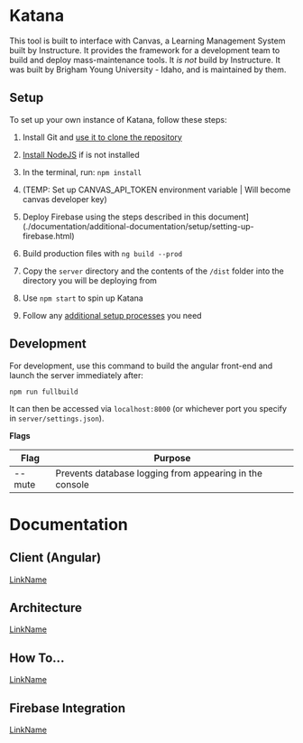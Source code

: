 # Katana

This tool is built to interface with Canvas, a Learning Management System built by Instructure. It provides the framework for a development team to build and deploy mass-maintenance tools. It *is not* build by Instructure. It was built by Brigham Young University - Idaho, and is maintained by them.

## Setup

To set up your own instance of Katana, follow these steps:

1. Install Git and [use it to clone the repository](https://git-scm.com/book/en/v2/Git-Basics-Getting-a-Git-Repository)

2. [Install NodeJS](https://nodejs.org/en/download/) if is not installed

3. In the terminal, run: `npm install`

4. (TEMP: Set up CANVAS_API_TOKEN environment variable | Will become canvas developer key)

5. Deploy Firebase using the steps described in this document](./documentation/additional-documentation/setup/setting-up-firebase.html)

8. Build production files with `ng build --prod`

9. Copy the `server` directory and the contents of the `/dist` folder into the directory you will be deploying from

10. Use `npm start` to spin up Katana

11. Follow any [additional setup processes](http://localhost:8080/additional-documentation/setup.html) you need

## Development

For development, use this command to build the angular front-end and launch the server immediately after:

```npm run fullbuild```

It can then be accessed via `localhost:8000` (or whichever port you specify in `server/settings.json`).

**Flags**

| Flag      | Purpose                                                   |
|-----------|-----------------------------------------------------------|
| --mute    | Prevents database logging from appearing in the console   |


# Documentation

## Client (Angular)
<!-- This will need to point to Compodocs when it is set up -->
[LinkName](link) 

## Architecture
[LinkName](link)<br />

## How To...
[LinkName](link)<br />

## Firebase Integration
[LinkName](link)<br />







